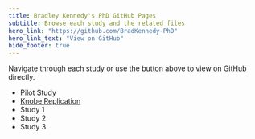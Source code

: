 ```yaml
---
title: Bradley Kennedy's PhD GitHub Pages
subtitle: Browse each study and the related files
hero_link: "https://github.com/BradKennedy-PhD"
hero_link_text: "View on GitHub"
hide_footer: true
---
```

Navigate through each study or use the button above to view on GitHub directly.

- [Pilot Study](https://bradkennedy-phd.github.io/Pilot-study/)
- [Knobe Replication](https://bradkennedy-phd.github.io/KnobeReplication/)
- Study 1
- Study 2
- Study 3

